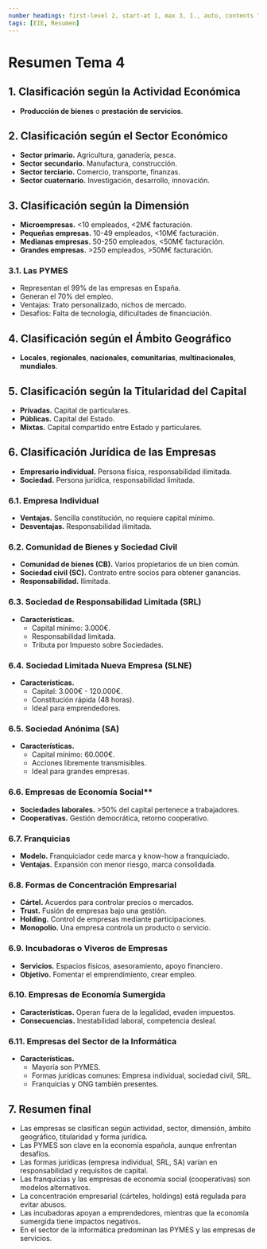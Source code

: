 ```yaml
---
number headings: first-level 2, start-at 1, max 3, 1., auto, contents ^toc, skip ^skipped
tags: [EIE, Resumen]
---
```


# Resumen Tema 4
## 1. Clasificación según la Actividad Económica
- **Producción de bienes** o **prestación de servicios**.
## 2. Clasificación según el Sector Económico
- **Sector primario.** Agricultura, ganadería, pesca.
- **Sector secundario.** Manufactura, construcción.
- **Sector terciario.** Comercio, transporte, finanzas.
- **Sector cuaternario.** Investigación, desarrollo, innovación.
## 3. Clasificación según la Dimensión
- **Microempresas.** <10 empleados, <2M€ facturación.
- **Pequeñas empresas.** 10-49 empleados, <10M€ facturación.
- **Medianas empresas.** 50-250 empleados, <50M€ facturación.
- **Grandes empresas.** >250 empleados, >50M€ facturación.
### 3.1. **Las PYMES**
- Representan el 99% de las empresas en España.
- Generan el 70% del empleo.
- Ventajas: Trato personalizado, nichos de mercado.
- Desafíos: Falta de tecnología, dificultades de financiación.
## 4. Clasificación según el Ámbito Geográfico
- **Locales**, **regionales**, **nacionales**, **comunitarias**, **multinacionales**, **mundiales**.
## 5. Clasificación según la Titularidad del Capital
- **Privadas.** Capital de particulares.
- **Públicas.** Capital del Estado.
- **Mixtas.** Capital compartido entre Estado y particulares.
## 6. Clasificación Jurídica de las Empresas
- **Empresario individual.** Persona física, responsabilidad ilimitada.
- **Sociedad.** Persona jurídica, responsabilidad limitada.
### 6.1. **Empresa Individual**
- **Ventajas.** Sencilla constitución, no requiere capital mínimo.
- **Desventajas.** Responsabilidad ilimitada.
### 6.2. **Comunidad de Bienes y Sociedad Civil**
- **Comunidad de bienes (CB).** Varios propietarios de un bien común.
- **Sociedad civil (SC).** Contrato entre socios para obtener ganancias.
- **Responsabilidad.** Ilimitada.
### 6.3. **Sociedad de Responsabilidad Limitada (SRL)**
- **Características.**
  - Capital mínimo: 3.000€.
  - Responsabilidad limitada.
  - Tributa por Impuesto sobre Sociedades.
### 6.4. **Sociedad Limitada Nueva Empresa (SLNE)**
- **Características.**
  - Capital: 3.000€ - 120.000€.
  - Constitución rápida (48 horas).
  - Ideal para emprendedores.
### 6.5. **Sociedad Anónima (SA)**
- **Características.**
  - Capital mínimo: 60.000€.
  - Acciones libremente transmisibles.
  - Ideal para grandes empresas.
### 6.6. **Empresas de Economía Social****
- **Sociedades laborales.** >50% del capital pertenece a trabajadores.
- **Cooperativas.** Gestión democrática, retorno cooperativo.
### 6.7. **Franquicias**
- **Modelo.** Franquiciador cede marca y know-how a franquiciado.
- **Ventajas.** Expansión con menor riesgo, marca consolidada.
### 6.8. **Formas de Concentración Empresarial**
- **Cártel.** Acuerdos para controlar precios o mercados.
- **Trust.** Fusión de empresas bajo una gestión.
- **Holding.** Control de empresas mediante participaciones.
- **Monopolio.** Una empresa controla un producto o servicio.
### 6.9. **Incubadoras o Viveros de Empresas**
- **Servicios.** Espacios físicos, asesoramiento, apoyo financiero.
- **Objetivo.** Fomentar el emprendimiento, crear empleo.
### 6.10. **Empresas de Economía Sumergida**
- **Características.** Operan fuera de la legalidad, evaden impuestos.
- **Consecuencias.** Inestabilidad laboral, competencia desleal.
### 6.11. **Empresas del Sector de la Informática**
- **Características.**
  - Mayoría son PYMES.
  - Formas jurídicas comunes: Empresa individual, sociedad civil, SRL.
  - Franquicias y ONG también presentes.
## 7. Resumen final
- Las empresas se clasifican según actividad, sector, dimensión, ámbito geográfico, titularidad y forma jurídica.
- Las PYMES son clave en la economía española, aunque enfrentan desafíos.
- Las formas jurídicas (empresa individual, SRL, SA) varían en responsabilidad y requisitos de capital.
- Las franquicias y las empresas de economía social (cooperativas) son modelos alternativos.
- La concentración empresarial (cárteles, holdings) está regulada para evitar abusos.
- Las incubadoras apoyan a emprendedores, mientras que la economía sumergida tiene impactos negativos.
- En el sector de la informática predominan las PYMES y las empresas de servicios.
